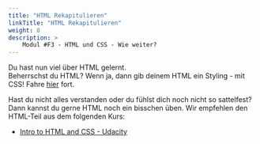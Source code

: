 ```yaml
---
title: "HTML Rekapitulieren"
linkTitle: "HTML Rekapitulieren"
weight: 8
description: >
    Modul #F3 - HTML und CSS - Wie weiter?
---
```


Du hast nun viel über HTML gelernt.  
Beherrschst du HTML? Wenn ja, dann gib deinem HTML ein Styling - mit CSS! Fahre [hier](../10_css_intro) fort.

Hast du nicht alles verstanden oder du fühlst dich noch nicht so sattelfest? Dann kannst du gerne HTML noch ein bisschen üben. Wir empfehlen den HTML-Teil aus dem folgenden Kurs:
* [Intro to HTML and CSS - Udacity](https://www.udacity.com/course/intro-to-html-and-css--ud001)

